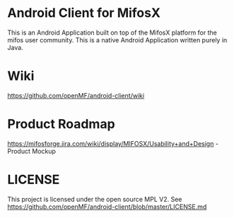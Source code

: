 # Android Client for MifosX

This is an Android Application built on top of the MifosX platform for the mifos user community. This is a native Android Application written purely in Java.

# Wiki

https://github.com/openMF/android-client/wiki

# Product Roadmap

https://mifosforge.jira.com/wiki/display/MIFOSX/Usability+and+Design - Product Mockup

# LICENSE

This project is licensed under the open source MPL V2. See
https://github.com/openMF/android-client/blob/master/LICENSE.md
